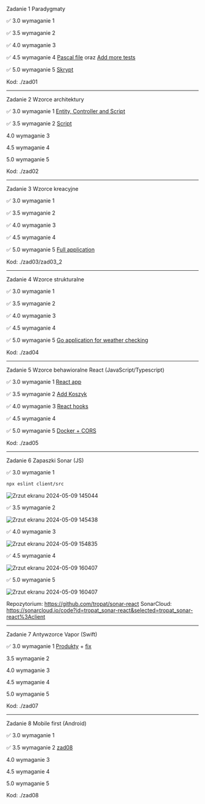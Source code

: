 Zadanie 1 Paradygmaty

✅ 3.0 wymaganie 1

✅ 3.5 wymaganie 2

✅ 4.0 wymaganie 3

✅ 4.5 wymaganie 4 [Pascal file](https://github.com/tropat/obiektowe/commit/d74df917173757255a03db4063d58fbf17e8c7ff) oraz [Add more tests](https://github.com/tropat/obiektowe/commit/e6584119dc7207ad56a3f2479cfa9d6121ffb35f)

✅ 5.0 wymaganie 5 [Skrypt](https://github.com/tropat/obiektowe/commit/c952a248cacb309fe8a86710732f5928a705c238)

Kod: ./zad01

-----------------------------------------------------------------------------------------------------------------------------------------------

Zadanie 2 Wzorce architektury

✅ 3.0 wymaganie 1 [Entity, Controller and Script](https://github.com/tropat/obiektowe/commit/d39475d816b3ae9a9a219439458e8895aaaf88a7)

✅ 3.5 wymaganie 2 [Script](https://github.com/tropat/obiektowe/commit/34a15e8a83e867e7f08c1040376a82ea88e831ed)

 4.0 wymaganie 3

 4.5 wymaganie 4 

 5.0 wymaganie 5

Kod: ./zad02

-----------------------------------------------------------------------------------------------------------------------------------------------

Zadanie 3 Wzorce kreacyjne

✅ 3.0 wymaganie 1

✅ 3.5 wymaganie 2

 ✅ 4.0 wymaganie 3

 ✅ 4.5 wymaganie 4 

 ✅ 5.0 wymaganie 5 [Full application](https://github.com/tropat/obiektowe/commit/bcf0be3fa7bbfcf6db7a649b54e07b9e4ac8bd6b)

Kod: ./zad03/zad03_2

-----------------------------------------------------------------------------------------------------------------------------------------------

Zadanie 4 Wzorce strukturalne

✅ 3.0 wymaganie 1

✅ 3.5 wymaganie 2

 ✅ 4.0 wymaganie 3

 ✅ 4.5 wymaganie 4 

 ✅ 5.0 wymaganie 5 [Go application for weather checking](https://github.com/tropat/obiektowe/commit/191fae9e05624e2a3e4f75dcf5f04813dc057e4c)

Kod: ./zad04

-----------------------------------------------------------------------------------------------------------------------------------------------

Zadanie 5 Wzorce behawioralne React (JavaScript/Typescript)

✅ 3.0 wymaganie 1 [React app](https://github.com/tropat/obiektowe/commit/840eff9b6f9e9095a3b9e0e646a0515bc8239c4c)

✅ 3.5 wymaganie 2 [Add Koszyk](https://github.com/tropat/obiektowe/commit/221e9d460f229b752113d47935215114374be0cd)

✅ 4.0 wymaganie 3 [React hooks](https://github.com/tropat/obiektowe/commit/5ae9fbae4d02ebba3e2b5e56786829c17d54dd07)

✅ 4.5 wymaganie 4 

✅ 5.0 wymaganie 5 [Docker + CORS](https://github.com/tropat/obiektowe/commit/97d3fe220599555944e2303352c01446e1ec9acc)

Kod: ./zad05

-----------------------------------------------------------------------------------------------------------------------------------------------

Zadanie 6 Zapaszki Sonar (JS)

✅ 3.0 wymaganie 1

```sh
npx eslint client/src
```

![Zrzut ekranu 2024-05-09 145044](https://github.com/tropat/obiektowe/assets/79634369/6823deaf-e929-45bc-b23b-a0aa8ae9670e)


✅ 3.5 wymaganie 2

![Zrzut ekranu 2024-05-09 145438](https://github.com/tropat/obiektowe/assets/79634369/9fdc5c5f-d25b-4672-af35-90f738c9684d)


✅ 4.0 wymaganie 3

![Zrzut ekranu 2024-05-09 154835](https://github.com/tropat/obiektowe/assets/79634369/1a795ee1-ad63-487a-83a1-6075c9c6aba7)


✅ 4.5 wymaganie 4 

 ![Zrzut ekranu 2024-05-09 160407](https://github.com/tropat/obiektowe/assets/79634369/a3a86ee8-125a-4a27-bbee-00f6c9dfddc9)


✅ 5.0 wymaganie 5 
 
![Zrzut ekranu 2024-05-09 160407](https://github.com/tropat/obiektowe/assets/79634369/8603b569-c70d-43dd-adae-b52dff77ec4c)
 

Repozytorium: https://github.com/tropat/sonar-react
SonarCloud: https://sonarcloud.io/code?id=tropat_sonar-react&selected=tropat_sonar-react%3Aclient

-----------------------------------------------------------------------------------------------------------------------------------------------

Zadanie 7 Antywzorce Vapor (Swift)

✅ 3.0 wymaganie 1 [Produkty](https://github.com/tropat/obiektowe/commit/6a41041b040b929134784d85ab2491649242397a) + [fix](https://github.com/tropat/obiektowe/commit/70492e6e092baf02375d7595b9014597cfd150c8)

 3.5 wymaganie 2 

 4.0 wymaganie 3

 4.5 wymaganie 4 

 5.0 wymaganie 5

Kod: ./zad07

-----------------------------------------------------------------------------------------------------------------------------------------------

Zadanie 8 Mobile first (Android)

✅ 3.0 wymaganie 1

✅ 3.5 wymaganie 2 [zad08](https://github.com/tropat/obiektowe/commit/872b58633d9c862fceb870a01c52d21819b33c89)

 4.0 wymaganie 3

 4.5 wymaganie 4 

 5.0 wymaganie 5

Kod: ./zad08
